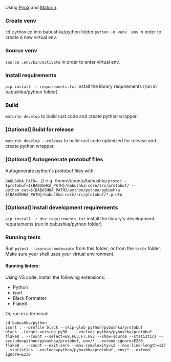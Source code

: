 Using [Pyo3](https://github.com/PyO3/pyo3) and [Maturin](https://github.com/PyO3/maturin).

### Create venv

`cd python` cd into babushka/python folder
`python -m venv .env` in order to create a new virtual env.

### Source venv

`source .env/bin/activate` in order to enter virtual env.

### Install requirements

`pip install -r requirements.txt` install the library requriements (run in babushka/python folder)

### Build

`maturin develop` to build rust code and create python wrapper.

### [Optional] Build for release

`maturin develop --release` to build rust code optimized for release and create python wrapper.

### [Optional] Autogenerate protobuf files

Autogenerate python's protobuf files with:

`BABUSHKA_PATH=.` // e.g. /home/ubuntu/babushka
`protoc -Iprotobuf=${BABUSHKA_PATH}/babushka-core/src/protobuf/ --python_out=${BABUSHKA_PATH}/python/python/pybushka ${BABUSHKA_PATH}/babushka-core/src/protobuf/*.proto`

### [Optional] Install development requirements

`pip install -r dev_requirements.txt` install the library's development requriements (run in babushka/python folder)

### Running tests

Run `pytest --asyncio-mode=auto` from this folder, or from the `tests` folder. Make sure your shell uses your virtual environment.

#### Running linters:

Using VS code, install the following extensions:

-   Python
-   isort
-   Black Formatter
-   Flake8

Or, run in a terminal:

```
cd babushka/python
isort . --profile black --skip-glob python/pybushka/protobuf
black --target-version py36 . --exclude python/pybushka/protobuf
flake8 . --count --select=E9,F63,F7,F82 --show-source --statistics --exclude=python/pybushka/protobuf,.env/* --extend-ignore=E230
flake8 . --count --exit-zero --max-complexity=12 --max-line-length=127 --statistics --exclude=python/pybushka/protobuf,.env/* --extend-ignore=E230
```
